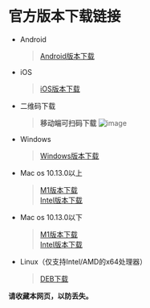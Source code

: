 # 官方版本下载链接
* Android
    > [Android版本下载](https://dl.js7.link/quickq/download/quickq.apk)
* iOS
    > [iOS版本下载](https://js66.fun/apps)
* 二维码下载
    >**移动端可扫码下载**
    >![image](https://user-images.githubusercontent.com/94595489/142379188-c85e8f8b-377b-45c1-873c-8d4f57f17df9.png)
* Windows
    > [Windows版本下载](https://dl.js7.link/quickq/download/win32-67-installer.exe)
* Mac os 10.13.0以上
     > [M1版本下载](https://dl.js7.link/quickq/download/darwin-quickq-arm.dmg)                                                                                                        
     [Intel版本下载](https://dl.js7.link/quickq/download/darwin-quickq.dmg)
* Mac os 10.13.0以下
     > [M1版本下载](https://dl.js7.link/quickq/download/QuickQ-for-macOS-arm.zip)                                                                                                        
     [Intel版本下载](https://dl.js7.link/quickq/download/QuickQ-for-macOS.zip)
* Linux（仅支持Intel/AMD的x64处理器）
     > [DEB下载](https://dl.js7.link/quickq/download/linux-quickq.deb)
       
**请收藏本网页，以防丢失。**
